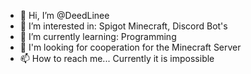 - 👋 Hi, I’m @DeedLinee
- 👀 I’m interested in: Spigot Minecraft, Discord Bot's
- 🌱 I’m currently learning: Programming
- 💞️ I'm looking for cooperation for the Minecraft Server
- 📫 How to reach me... Currently it is impossible

<!---
DeedLinee/DeedLinee is a ✨ special ✨ repository because its `README.md` (this file) appears on your GitHub profile.
You can click the Preview link to take a look at your changes.
--->
